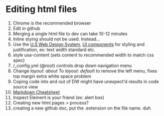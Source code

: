# Editing html files
1. Chrome is the recommended browser
1. Edit in github
1. Merging a single html file to dev can take 10-12 minutes
2. Inline stying should not be used. Instead...
2. Use the [U.S Web Design System](https://designsystem.digital.gov/), [UI components](https://designsystem.digital.gov/components/) for styling and justification, ex: text width standard etc.
2. style usa-content (sets content to recommended width to match css spec)
1.  /_config.yml (@root) controls drop down navigation menu
1. Change _layout: about_ To _layout: default_ to remove the left menu, fixes top margin extra white space problem
1. Coping code into and out of DW might have unexpect'd results in code source view
1. [Markdown Cheatsheet](https://github.com/adam-p/markdown-here/wiki/Markdown-Cheatsheet)
1. Inspect Element is your friend (ex: alert box)
1. Creating new html pages >  process?
1. creating a new github doc, put the .extension on the file name. duh
